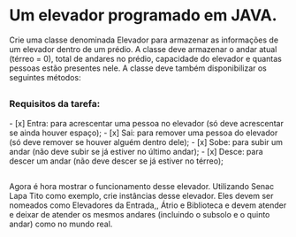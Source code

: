 # Um elevador programado em JAVA.

Crie uma classe denominada Elevador para armazenar as informações de um elevador dentro de um prédio. A classe deve armazenar o andar atual (térreo = 0), total de andares no prédio, capacidade do elevador e quantas pessoas estão presentes nele. A classe deve também disponibilizar os seguintes métodos:

##
<h3> Requisitos da tarefa: </h3>
- [x] Entra: para acrescentar uma pessoa no elevador (só deve acrescentar se ainda houver espaço);
- [x] Sai: para remover uma pessoa do elevador (só deve remover se houver alguém dentro dele);
- [x] Sobe: para subir um andar (não deve subir se já estiver no último andar);
- [x] Desce: para descer um andar (não deve descer se já estiver no térreo);

##

Agora é hora mostrar o funcionamento desse elevador. Utilizando Senac Lapa Tito como exemplo, crie instâncias desse elevador. Eles devem ser nomeados como Elevadores da Entrada,, Átrio e Biblioteca e devem atender e deixar de atender os mesmos andares (incluindo o subsolo e o quinto andar) como no mundo real.

